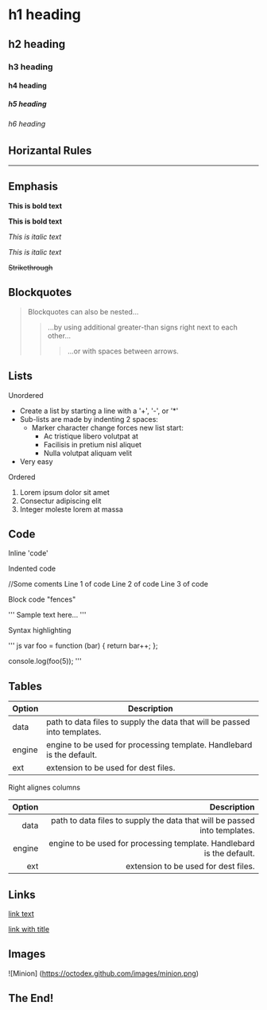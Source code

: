 # h1 heading
## h2 heading
### h3 heading
#### h4 heading
##### h5 heading
###### h6 heading


## Horizantal Rules

______


## Emphasis

**This is bold text**

__This is bold text__

*This is italic text*

_This is italic text_

~~Strikethrough~~


## Blockquotes


> Blockquotes can also be nested...
>>...by using additional greater-than signs right next to each other...
> > > ...or with spaces between arrows.


## Lists

Unordered

+ Create a list by starting a line with a '+', '-', or '*'
+ Sub-lists are made by indenting 2 spaces:
  - Marker character change forces new list start:
    * Ac tristique libero volutpat at
    + Facilisis in pretium nisl aliquet
    - Nulla volutpat aliquam velit
+ Very easy

Ordered

1. Lorem ipsum dolor sit amet
2. Consectur adipiscing elit
3. Integer moleste lorem at massa

## Code

Inline 'code'

Indented code

  //Some coments
  Line 1 of code
  Line 2 of code
  Line 3 of code


Block code "fences"

'''
Sample text here...
'''

Syntax highlighting

''' js
var foo = function (bar) {
  return bar++;
  };

  console.log(foo(5));
  '''

## Tables

| Option | Description |
| ------ | ----------- |
| data   | path to data files to supply the data that will be passed into templates. |
| engine | engine to be used for processing template. Handlebard is the default. |
| ext    | extension to be used for dest files. |

Right alignes columns

| Option | Description |
| ------:| -----------:|
| data   | path to data files to supply the data that will be passed into templates. |
| engine | engine to be used for processing template. Handlebard is the default. |
| ext    | extension to be used for dest files. |

## Links

[link text](http://dev.nodeca.com)

[link with title](http://nodeca.github.io/pica/demo/ "title text!")

## Images
![Minion] (https://octodex.github.com/images/minion.png)

## The End!

    
